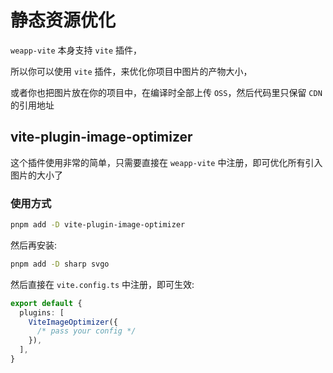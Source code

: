 # 静态资源优化

`weapp-vite` 本身支持 `vite` 插件，

所以你可以使用 `vite` 插件，来优化你项目中图片的产物大小，

或者你也把图片放在你的项目中，在编译时全部上传 `OSS`，然后代码里只保留 `CDN` 的引用地址

## vite-plugin-image-optimizer

这个插件使用非常的简单，只需要直接在 `weapp-vite` 中注册，即可优化所有引入图片的大小了

### 使用方式

```bash
pnpm add -D vite-plugin-image-optimizer
```

然后再安装:

```bash
pnpm add -D sharp svgo
```

然后直接在 `vite.config.ts` 中注册，即可生效:

```ts
export default {
  plugins: [
    ViteImageOptimizer({
      /* pass your config */
    }),
  ],
}
```
